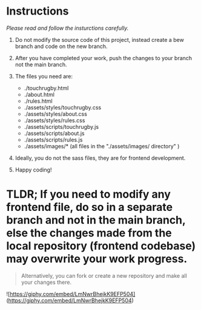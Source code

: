 # Instructions

*Please read and follow the insturctions carefully.*

1. Do not modify the source code of this project, instead create a bew branch and code on the new branch.

2. After you have completed your work, push the changes to your branch not the main branch.

3. The files you need are:
    - ./touchrugby.html
    - ./about.html
    - ./rules.html
    - ./assets/styles/touchrugby.css
    - ./assets/styles/about.css
    - ./assets/styles/rules.css
    - ./assets/scripts/touchrugby.js
    - ./assets/scripts/about.js
    - ./assets/scripts/rules.js
    - ./assets/images/* (all files in the "./assets/images/ directory" )

4. Ideally, you do not the sass files, they are for frontend development.

5. Happy coding!

# TLDR; If you need to modify any frontend file, do so in a separate branch and not in the main branch, else the changes made from the local repository (frontend codebase) may overwrite your work progress.

> Alternatively, you can fork or create a new repository and make all your changes there.

![https://giphy.com/embed/LmNwrBhejkK9EFP504] (https://giphy.com/embed/LmNwrBhejkK9EFP504)
